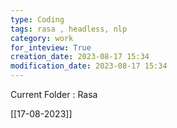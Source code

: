 ```yaml
---
type: Coding  
tags: rasa , headless, nlp
category: work
for_inteview: True
creation_date: 2023-08-17 15:34
modification_date: 2023-08-17 15:34
---
```


  
Current Folder : Rasa




[[17-08-2023]]
